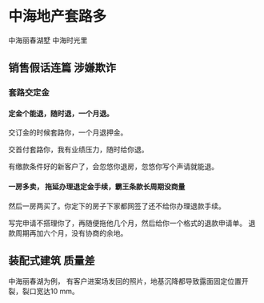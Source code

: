 # 中海地产套路多 
  中海丽春湖墅 中海时光里


## 销售假话连篇 涉嫌欺诈


### 套路交定金

#### 定金个能退，随时退，一个月退。


交订金的时候套路你，一个月退押金。

交首付套路你，我有业绩压力，随时给你退。

有缴款条件好的新客户了，会忽悠你退房，忽悠你写个声请就能退。


#### 一房多卖， 拖延办理退定金手续，霸王条款长周期没商量

然后一房两买了。你定下的房子下家都网签了还不给你办理退款手续。

写完申请不搭理你了，再随便拖他几个月，然后给你一个格式的退款申请单。 退款周期再加六个月，没有协商的余地。


## 装配式建筑 质量差
中海丽春湖为例， 有客户进案场发回的照片，地基沉降都导致露面固定位置开裂，裂口宽达10 mm。
